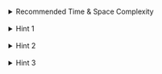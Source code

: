 <br>
<details class="hint-accordion">  
    <summary>Recommended Time & Space Complexity</summary>
    <p>
    You should aim for a solution with <code>O(m * n)</code> time and <code>O(m * n)</code> space, where <code>m</code> is the number of rows and <code>n</code> is the number of columns in the grid.
    </p>
</details>

<br>
<details class="hint-accordion">  
    <summary>Hint 1</summary>
    <p>
    A brute force solution would be to traverse each cell in the grid and run a BFS from each cell to check if it can reach both oceans. This would result in an <code>O((m * n)^2)</code> solution. Can you think of a better way? Maybe you should consider a reverse way of traversing.
    </p>
</details>

<br>
<details class="hint-accordion">  
    <summary>Hint 2</summary>
    <p>
    We can use the Depth First Search (DFS) algorithm starting from the border cells of the grid. However, we reverse the condition such that the next visiting cell should have a height greater than or equal to the current cell. For the top and left borders connected to the Pacific Ocean, we use a hash set called <code>pacific</code> and run a DFS from each of these cells, visiting nodes recursively. Similarly, for the bottom and right borders connected to the Atlantic Ocean, we use a hash set called <code>atlantic</code> and run a DFS. The required coordinates are the cells that exist in both the <code>pacific</code> and <code>atlantic</code> sets. How do you implement this?
    </p>
</details>

<br>
<details class="hint-accordion">  
    <summary>Hint 3</summary>
    <p>
    We perform DFS from the border cells, using their respective hash sets. During the DFS, we recursively visit the neighbouring cells that are unvisited and have height greater than or equal to the current cell's height and add the current cell's coordinates to the corresponding hash set. Once the DFS completes, we traverse the grid and check if a cell exists in both the hash sets. If so, we add that cell to the result list.
    </p>
</details>